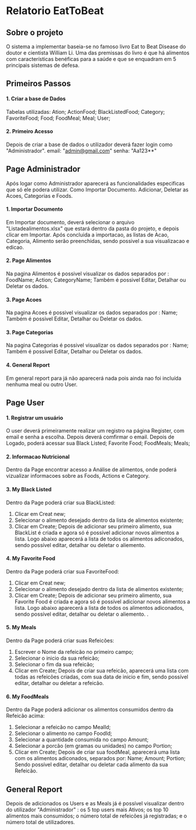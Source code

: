 # Relatorio EatToBeat

## Sobre o projeto

O sistema a implementar baseia-se no famoso livro Eat to Beat Disease do doutor e cientista William Li.
Uma das premissas do livro é que há alimentos com características benéficas para a saúde e que se enquadram em 5 principais sistemas de defesa.

## Primeiros Passos
 
#### 1. Criar a base de Dados
Tabelas utilizadas:
Ation; ActionFood; BlackListedFood; Category; FavoriteFood; Food; FoodMeal; Meal; User;
 
#### 2. Primeiro Acesso
Depois de criar a base de dados o utilizador deverá fazer login como "Administrador".
email: "admin@gmail.com"
senha: "Aa123**"
 
 ## Page Administrador
 Após logar como Administrador aparecerá as funcionalidades especificas que só ele podera utilizar. 
 Como Importar Documento. Adicionar, Deletar as Acoes, Categorias e Foods.
  
 #### 1. Importar Documento 
 Em Importar documento, deverá selecionar o arquivo "Listadealimentos.xlsx" que estará dentro da pasta do projeto, e depois clicar em Importar. 
 Após concluida a importacao, as listas de Acao, Categoria, Alimento serão preenchidas, sendo possivel a sua visualizacao e edicao.
 
  #### 2. Page Alimentos
 Na pagina Alimentos é possivel visualizar os dados separados por : FoodName; Action; CategoryName;
 Também é possivel Editar, Detalhar ou Deletar os dados.
 
 #### 3. Page Acoes
 Na pagina Acoes é possivel visualizar os dados separados por : Name;
 Também é possivel Editar, Detalhar ou Deletar os dados.
 
 #### 3. Page Categorias
 Na pagina Categorias é possivel visualizar os dados separados por : Name;
 Também é possivel Editar, Detalhar ou Deletar os dados.
 
 #### 4. General Report
 Em general report para já não aparecerá nada pois ainda nao foi incluída nenhuma meal ou outro User.
  
 ## Page User
 
 #### 1. Registrar um usuário
 O user deverá primeiramente realizar um registro na página Register, com email e senha a escolha.
 Depois deverá comfirmar o email. Depois de Logado, poderá acessar sua Black Listed; Favorite Food; FoodMeals; Meals;
 
 #### 2. Informacao Nutricional
 Dentro da Page encontrar acesso a Análise de alimentos, onde poderá vizualizar informacoes sobre as Foods, Actions e Category.
 
 #### 3. My Black Listed
 Dentro da Page poderá criar sua BlackListed: 
 1. Clicar em Creat new;
 2. Selecionar o alimento desejado dentro da lista de alimentos existente;
 3. Clicar em Create; 
 Depois de adicionar seu primeiro alimento, sua BlackList é criada e agora só é possível adicionar novos alimentos a lista. Logo abaixo aparecerá a lista de todos os alimentos adiconados, sendo possível editar, detalhar ou deletar o aliemento. 
 
 #### 4. My Favorite Food
 Dentro da Page poderá criar sua FavoriteFood: 
 1. Clicar em Creat new;
 2. Selecionar o alimento desejado dentro da lista de alimentos existente;
 3. Clicar em Create;
 Depois de adicionar seu primeiro alimento, sua Favorite Food é criada e agora só é possível adicionar novos alimentos a lista. Logo abaixo aparecerá a lista de todos os alimentos adiconados, sendo possível editar, detalhar ou deletar o aliemento. . 
 
 #### 5. My Meals
 Dentro da Page poderá criar suas Refeicões: 
 1. Escrever o Nome da refeicão no primeiro campo;
 2. Selecionar o inicio da sua refeicão;
 3. Selecionar o fim da sua refeicão;
 4. Clicar em Create;
 Depois de criar sua refeicão, aparecerá uma lista com todas as refeicões criadas, com sua data de inicio e fim, sendo possível editar, detalhar ou deletar a refeicão.
 
 #### 6. My FoodMeals
 Dentro da Page poderá adicionar os alimentos consumidos dentro da Refeicão acima: 
 1. Selecionar a refeicão no campo MealId;
 2. Selecionar o alimento no campo FoodId;
 3. Selecionar a quantidade consumida no campo Amount;
 4. Selecionar a porcão (em gramas ou unidades) no campo Portion;
 4. Clicar em Create;
Depois de criar sua foodMeal, aparecerá uma lista com os alimentos adiconados, separados por: Name; Amount; Portion; 
Sendo possível editar, detalhar ou deletar cada alimento da sua Refeicão.

 ## General Report
 Depois de adicionados os Users e as Meals já é possível visualizar dentro do utilizador "Administrador" : os 5 top users mais Ativos; os top 10 alimentos mais consumidos; o número total de refeicões já registradas; e o número total de utilizadores.  
 
 

 
 
